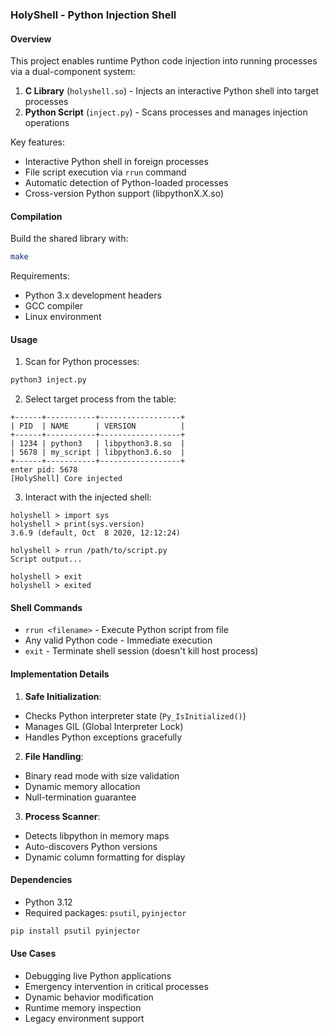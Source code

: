 ### HolyShell - Python Injection Shell

#### Overview
This project enables runtime Python code injection into running processes via a dual-component system:
1. **C Library** (`holyshell.so`) - Injects an interactive Python shell into target processes
2. **Python Script** (`inject.py`) - Scans processes and manages injection operations

Key features:
- Interactive Python shell in foreign processes
- File script execution via `rrun` command
- Automatic detection of Python-loaded processes
- Cross-version Python support (libpythonX.X.so)

#### Compilation
Build the shared library with:
```bash
make
```

Requirements:
- Python 3.x development headers
- GCC compiler
- Linux environment

#### Usage
1. Scan for Python processes:
```bash
python3 inject.py
```

2. Select target process from the table:
```
+------+-----------+------------------+
| PID  | NAME      | VERSION          |
+------+-----------+------------------+
| 1234 | python3   | libpython3.8.so  |
| 5678 | my_script | libpython3.6.so  |
+------+-----------+------------------+
enter pid: 5678
[HolyShell] Core injected
```

3. Interact with the injected shell:
```
holyshell > import sys
holyshell > print(sys.version)
3.6.9 (default, Oct  8 2020, 12:12:24)

holyshell > rrun /path/to/script.py
Script output...

holyshell > exit
holyshell > exited
```

#### Shell Commands
- `rrun <filename>` - Execute Python script from file
- Any valid Python code - Immediate execution
- `exit` - Terminate shell session (doesn't kill host process)

#### Implementation Details
1. **Safe Initialization**:
- Checks Python interpreter state (`Py_IsInitialized()`)
- Manages GIL (Global Interpreter Lock)
- Handles Python exceptions gracefully

2. **File Handling**:
- Binary read mode with size validation
- Dynamic memory allocation
- Null-termination guarantee

3. **Process Scanner**:
- Detects libpython in memory maps
- Auto-discovers Python versions
- Dynamic column formatting for display

#### Dependencies
- Python 3.12
- Required packages: `psutil`, `pyinjector`
```bash
pip install psutil pyinjector
```

#### Use Cases
- Debugging live Python applications
- Emergency intervention in critical processes
- Dynamic behavior modification
- Runtime memory inspection
- Legacy environment support
